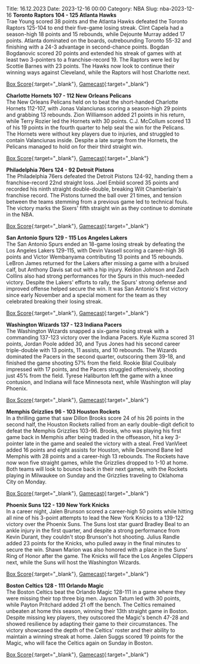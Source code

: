 Title: 16.12.2023
Date: 2023-12-16 00:00
Category: NBA 
Slug: nba-2023-12-16 
**Toronto Raptors 104 - 125 Atlanta Hawks**  
Trae Young scored 38 points and the Atlanta Hawks defeated the Toronto Raptors 125-104 to end their five-game losing streak. Clint Capela had a season-high 18 points and 15 rebounds, while Dejounte Murray added 17 points. Atlanta dominated on the boards, outrebounding Toronto 55-32 and finishing with a 24-3 advantage in second-chance points. Bogdan Bogdanovic scored 20 points and extended his streak of games with at least two 3-pointers to a franchise-record 19. The Raptors were led by Scottie Barnes with 23 points. The Hawks now look to continue their winning ways against Cleveland, while the Raptors will host Charlotte next. 

[Box Score](https://www.nba.com/game/atl-vs-tor-0022300330/box-score){:target="_blank"}, [Gamecast](https://www.nba.com/game/atl-vs-tor-0022300330){:target="_blank"}<br>

**Charlotte Hornets 107 - 112 New Orleans Pelicans**  
The New Orleans Pelicans held on to beat the short-handed Charlotte Hornets 112-107, with Jonas Valanciunas scoring a season-high 29 points and grabbing 13 rebounds. Zion Williamson added 21 points in his return, while Terry Rozier led the Hornets with 30 points. C.J. McCollum scored 13 of his 19 points in the fourth quarter to help seal the win for the Pelicans. The Hornets were without key players due to injuries, and struggled to contain Valanciunas inside. Despite a late surge from the Hornets, the Pelicans managed to hold on for their third straight win. 

[Box Score](https://www.nba.com/game/nop-vs-cha-0022300326/box-score){:target="_blank"}, [Gamecast](https://www.nba.com/game/nop-vs-cha-0022300326){:target="_blank"}<br>

**Philadelphia 76ers 124 - 92 Detroit Pistons**  
The Philadelphia 76ers defeated the Detroit Pistons 124-92, handing them a franchise-record 22nd straight loss. Joel Embiid scored 35 points and recorded his ninth straight double-double, breaking Wilt Chamberlain's franchise record. The Pistons turned the ball over 21 times, and tension between the teams stemming from a previous game led to technical fouls. The victory marks the Sixers' fifth straight win as they continue to dominate in the NBA. 

[Box Score](https://www.nba.com/game/det-vs-phi-0022300327/box-score){:target="_blank"}, [Gamecast](https://www.nba.com/game/det-vs-phi-0022300327){:target="_blank"}<br>

**San Antonio Spurs 129 - 115 Los Angeles Lakers**  
The San Antonio Spurs ended an 18-game losing streak by defeating the Los Angeles Lakers 129-115, with Devin Vassell scoring a career-high 36 points and Victor Wembanyama contributing 13 points and 15 rebounds. LeBron James returned for the Lakers after missing a game with a bruised calf, but Anthony Davis sat out with a hip injury. Keldon Johnson and Zach Collins also had strong performances for the Spurs in this much-needed victory. Despite the Lakers' efforts to rally, the Spurs' strong defense and improved offense helped secure the win. It was San Antonio's first victory since early November and a special moment for the team as they celebrated breaking their losing streak. 

[Box Score](https://www.nba.com/game/lal-vs-sas-0022300331/box-score){:target="_blank"}, [Gamecast](https://www.nba.com/game/lal-vs-sas-0022300331){:target="_blank"}<br>

**Washington Wizards 137 - 123 Indiana Pacers**  
The Washington Wizards snapped a six-game losing streak with a commanding 137-123 victory over the Indiana Pacers. Kyle Kuzma scored 31 points, Jordan Poole added 30, and Tyus Jones had his second career triple-double with 13 points, 11 assists, and 10 rebounds. The Wizards dominated the Pacers in the second quarter, outscoring them 39-18, and finished the game shooting 57% from the field. Rookie Bilal Coulibaly impressed with 17 points, and the Pacers struggled offensively, shooting just 45% from the field. Tyrese Haliburton left the game with a knee contusion, and Indiana will face Minnesota next, while Washington will play Phoenix. 

[Box Score](https://www.nba.com/game/ind-vs-was-0022300328/box-score){:target="_blank"}, [Gamecast](https://www.nba.com/game/ind-vs-was-0022300328){:target="_blank"}<br>

**Memphis Grizzlies 96 - 103 Houston Rockets**  
In a thrilling game that saw Dillon Brooks score 24 of his 26 points in the second half, the Houston Rockets rallied from an early double-digit deficit to defeat the Memphis Grizzlies 103-96. Brooks, who was playing his first game back in Memphis after being traded in the offseason, hit a key 3-pointer late in the game and sealed the victory with a steal. Fred VanVleet added 16 points and eight assists for Houston, while Desmond Bane led Memphis with 28 points and a career-high 13 rebounds. The Rockets have now won five straight games, while the Grizzlies dropped to 1-10 at home. Both teams will look to bounce back in their next games, with the Rockets playing in Milwaukee on Sunday and the Grizzlies traveling to Oklahoma City on Monday. 

[Box Score](https://www.nba.com/game/hou-vs-mem-0022300332/box-score){:target="_blank"}, [Gamecast](https://www.nba.com/game/hou-vs-mem-0022300332){:target="_blank"}<br>

**Phoenix Suns 122 - 139 New York Knicks**  
In a career night, Jalen Brunson scored a career-high 50 points while hitting all nine of his 3-point attempts to lead the New York Knicks to a 139-122 victory over the Phoenix Suns. The Suns lost star guard Bradley Beal to an ankle injury in the first quarter, and despite a strong performance from Kevin Durant, they couldn't stop Brunson's hot shooting. Julius Randle added 23 points for the Knicks, who pulled away in the final minutes to secure the win. Shawn Marion was also honored with a place in the Suns' Ring of Honor after the game. The Knicks will face the Los Angeles Clippers next, while the Suns will host the Washington Wizards. 

[Box Score](https://www.nba.com/game/nyk-vs-phx-0022300333/box-score){:target="_blank"}, [Gamecast](https://www.nba.com/game/nyk-vs-phx-0022300333){:target="_blank"}<br>

**Boston Celtics 128 - 111 Orlando Magic**  
The Boston Celtics beat the Orlando Magic 128-111 in a game where they were missing their top three big men. Jayson Tatum led with 30 points, while Payton Pritchard added 21 off the bench. The Celtics remained unbeaten at home this season, winning their 13th straight game in Boston. Despite missing key players, they outscored the Magic's bench 47-28 and showed resilience by adapting their game to their circumstances. The victory showcased the depth of the Celtics' roster and their ability to maintain a winning streak at home. Jalen Suggs scored 19 points for the Magic, who will face the Celtics again on Sunday in Boston. 

[Box Score](https://www.nba.com/game/orl-vs-bos-0022300329/box-score){:target="_blank"}, [Gamecast](https://www.nba.com/game/orl-vs-bos-0022300329){:target="_blank"}<br>

